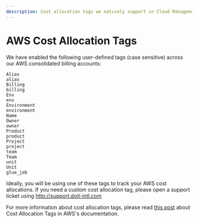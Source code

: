 ```yaml
---
description: Cost allocation tags we natively support in Cloud Management Platform
---
```


# AWS Cost Allocation Tags

We have enabled the following user-defined tags \(case sensitive\) across our AWS consolidated billing accounts:

```text
Alias
alias
Billing
billing
Env
env
Environment
environment
Name
Owner
owner
Product
product
Project
project
team
Team
unit
Unit
glue_job
```

Ideally, you will be using one of these tags to track your AWS cost allocations. If you need a custom cost allocation tag, please open a support ticket using http://support.doit-intl.com

For more information about cost allocation tags, please read [this post](https://docs.aws.amazon.com/awsaccountbilling/latest/aboutv2/cost-alloc-tags.html) about Cost Allocation Tags in AWS's documentation.

